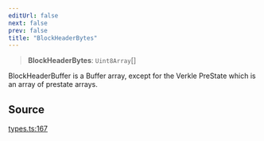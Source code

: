 ```yaml
---
editUrl: false
next: false
prev: false
title: "BlockHeaderBytes"
---
```


> **BlockHeaderBytes**: `Uint8Array`[]

BlockHeaderBuffer is a Buffer array, except for the Verkle PreState which is an array of prestate arrays.

## Source

[types.ts:167](https://github.com/evmts/tevm-monorepo/blob/main/packages/block/src/types.ts#L167)
